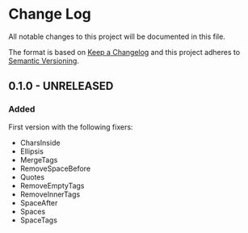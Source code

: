 # Change Log
All notable changes to this project will be documented in this file.

The format is based on [Keep a Changelog](http://keepachangelog.com/) 
and this project adheres to [Semantic Versioning](http://semver.org/).

## 0.1.0 - UNRELEASED

### Added

First version with the following fixers:

* CharsInside
* Ellipsis
* MergeTags
* RemoveSpaceBefore
* Quotes
* RemoveEmptyTags
* RemoveInnerTags
* SpaceAfter
* Spaces
* SpaceTags

